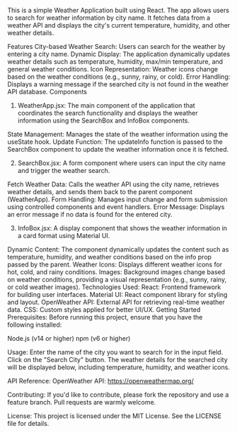 
This is a simple Weather Application built using React. The app allows users to search for weather information by city name. It fetches data from a weather API and displays the city's current temperature, humidity, and other weather details.

Features
City-based Weather Search: Users can search for the weather by entering a city name.
Dynamic Display: The application dynamically updates weather details such as temperature, humidity, max/min temperature, and general weather conditions.
Icon Representation: Weather icons change based on the weather conditions (e.g., sunny, rainy, or cold).
Error Handling: Displays a warning message if the searched city is not found in the weather API database.
Components

1. WeatherApp.jsx:
The main component of the application that coordinates the search functionality and displays the weather information using the SearchBox and InfoBox components.

State Management: Manages the state of the weather information using the useState hook.
Update Function: The updateInfo function is passed to the SearchBox component to update the weather information once it is fetched.

2. SearchBox.jsx:
A form component where users can input the city name and trigger the weather search.

Fetch Weather Data: Calls the weather API using the city name, retrieves weather details, and sends them back to the parent component (WeatherApp).
Form Handling: Manages input change and form submission using controlled components and event handlers.
Error Message: Displays an error message if no data is found for the entered city.

3. InfoBox.jsx:
A display component that shows the weather information in a card format using Material UI.

Dynamic Content: The component dynamically updates the content such as temperature, humidity, and weather conditions based on the info prop passed by the parent.
Weather Icons: Displays different weather icons for hot, cold, and rainy conditions.
Images: Background images change based on weather conditions, providing a visual representation (e.g., sunny, rainy, or cold weather images).
Technologies Used:
React: Frontend framework for building user interfaces.
Material UI: React component library for styling and layout.
OpenWeather API: External API for retrieving real-time weather data.
CSS: Custom styles applied for better UI/UX.
Getting Started
Prerequisites:
Before running this project, ensure that you have the following installed:

Node.js (v14 or higher)
npm (v6 or higher)

Usage:
Enter the name of the city you want to search for in the input field.
Click on the "Search City" button.
The weather details for the searched city will be displayed below, including temperature, humidity, and weather icons.

API Reference:
OpenWeather API: https://openweathermap.org/

Contributing:
If you'd like to contribute, please fork the repository and use a feature branch. Pull requests are warmly welcome.

License:
This project is licensed under the MIT License. See the LICENSE file for details.
